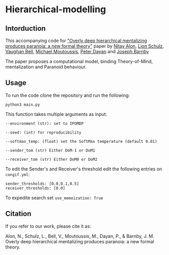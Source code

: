 # Hierarchical-modelling

## Intorduction
This accompanying code for ["Overly deep hierarchical mentalizing produces paranoia: a new formal theory"](https://osf.io/preprints/psyarxiv/szj5n)
paper by [Nitay Alon](https://nitayalon.github.io/), [Lion Schulz](https://sites.google.com/view/lionschulz/home),
[Vaughan Bell](https://vaughanbell.net/), [Michael Moutoussis](https://profiles.ucl.ac.uk/36080-michael-moutoussis),
[Peter Dayan](https://www.mpg.de/12309370/biological-cybernetics-dayan) and [Joseph Barnby](https://joebarnby.com/)

The paper proposes a computational model, binding Theory-of-Mind, mentalization and
Paranoid behaviour.

## Usage

To run the code clone the repository and run the following:

```
python3 main.py 
```

This function takes multiple arguments as input:
```
--environment (str): set to IPOMDP
 
--seed: (int) for reproducibility

--softmax_temp: (float) set the SoftMax temperature (default 0.01)

--sender_tom (str) Either DoM-1 or DoM1

--receiver_tom (str) Either DoM0 or DoM2
```

To edit the Sender's and Receiver's threshold edit the following entries on `congif.yml`:
```
sender_thresholds: [0.0,0.1,0.5]
receiver_thresholds: [0.0]
```
To expedite search set `use_memoization: True`

## Citation

If you refer to our work, please cite it as:

Alon, N., Schulz, L., Bell, V., Moutoussis, M., Dayan, P., & Barnby, J. M. Overly deep hierarchical mentalizing produces paranoia: a new formal theory.




